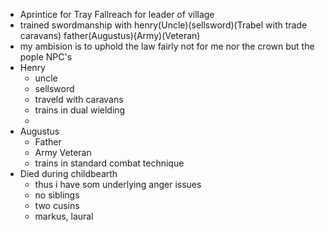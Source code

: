 * Aprintice for Tray Fallreach for leader of village
* trained swordmanship with henry(Uncle)(sellsword)(Trabel with trade caravans) father(Augustus)(Army)(Veteran)
* my ambision is to uphold the law fairly not for me nor the crown but the pople
NPC's
* Henry
	* uncle
	* sellsword
	* traveld with caravans
	* trains in dual wielding
	* 
* Augustus
	* Father
	* Army Veteran
	* trains in standard combat technique
* Died during childbearth
	* thus i have som underlying anger issues
	* no siblings
	* two cusins
	* markus, laural